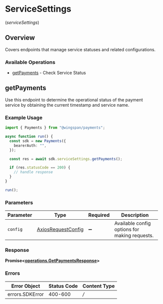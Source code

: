 # ServiceSettings
(*serviceSettings*)

## Overview

Covers endpoints that manage service statuses and related configurations.

### Available Operations

* [getPayments](#getpayments) - Check Service Status

## getPayments

Use this endpoint to determine the operational status of the payment service by obtaining the current timestamp and service name.

### Example Usage

```typescript
import { Payments } from "@wingspan/payments";

async function run() {
  const sdk = new Payments({
    bearerAuth: "",
  });

  const res = await sdk.serviceSettings.getPayments();

  if (res.statusCode == 200) {
    // handle response
  }
}

run();
```

### Parameters

| Parameter                                                    | Type                                                         | Required                                                     | Description                                                  |
| ------------------------------------------------------------ | ------------------------------------------------------------ | ------------------------------------------------------------ | ------------------------------------------------------------ |
| `config`                                                     | [AxiosRequestConfig](https://axios-http.com/docs/req_config) | :heavy_minus_sign:                                           | Available config options for making requests.                |


### Response

**Promise<[operations.GetPaymentsResponse](../../sdk/models/operations/getpaymentsresponse.md)>**
### Errors

| Error Object    | Status Code     | Content Type    |
| --------------- | --------------- | --------------- |
| errors.SDKError | 400-600         | */*             |
